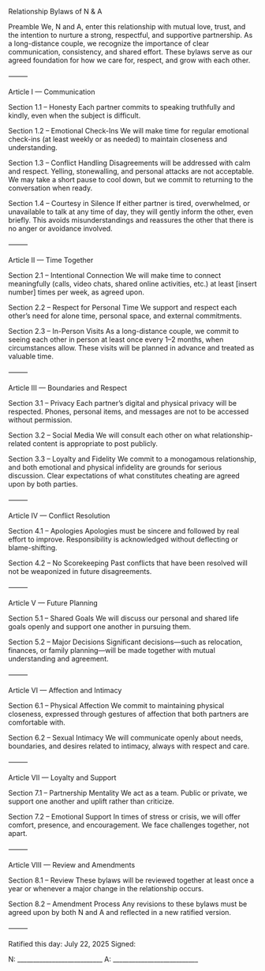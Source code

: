 Relationship Bylaws of N & A

Preamble
We, N and A, enter this relationship with mutual love, trust, and the intention to nurture a strong, respectful, and supportive partnership. As a long-distance couple, we recognize the importance of clear communication, consistency, and shared effort. These bylaws serve as our agreed foundation for how we care for, respect, and grow with each other.

⸻

Article I — Communication

Section 1.1 – Honesty
Each partner commits to speaking truthfully and kindly, even when the subject is difficult.

Section 1.2 – Emotional Check-Ins
We will make time for regular emotional check-ins (at least weekly or as needed) to maintain closeness and understanding.

Section 1.3 – Conflict Handling
Disagreements will be addressed with calm and respect. Yelling, stonewalling, and personal attacks are not acceptable. We may take a short pause to cool down, but we commit to returning to the conversation when ready.

Section 1.4 – Courtesy in Silence
If either partner is tired, overwhelmed, or unavailable to talk at any time of day, they will gently inform the other, even briefly. This avoids misunderstandings and reassures the other that there is no anger or avoidance involved.

⸻

Article II — Time Together

Section 2.1 – Intentional Connection
We will make time to connect meaningfully (calls, video chats, shared online activities, etc.) at least [insert number] times per week, as agreed upon.

Section 2.2 – Respect for Personal Time
We support and respect each other’s need for alone time, personal space, and external commitments.

Section 2.3 – In-Person Visits
As a long-distance couple, we commit to seeing each other in person at least once every 1–2 months, when circumstances allow. These visits will be planned in advance and treated as valuable time.

⸻

Article III — Boundaries and Respect

Section 3.1 – Privacy
Each partner’s digital and physical privacy will be respected. Phones, personal items, and messages are not to be accessed without permission.

Section 3.2 – Social Media
We will consult each other on what relationship-related content is appropriate to post publicly.

Section 3.3 – Loyalty and Fidelity
We commit to a monogamous relationship, and both emotional and physical infidelity are grounds for serious discussion. Clear expectations of what constitutes cheating are agreed upon by both parties.

⸻

Article IV — Conflict Resolution

Section 4.1 – Apologies
Apologies must be sincere and followed by real effort to improve. Responsibility is acknowledged without deflecting or blame-shifting.

Section 4.2 – No Scorekeeping
Past conflicts that have been resolved will not be weaponized in future disagreements.

⸻

Article V — Future Planning

Section 5.1 – Shared Goals
We will discuss our personal and shared life goals openly and support one another in pursuing them.

Section 5.2 – Major Decisions
Significant decisions—such as relocation, finances, or family planning—will be made together with mutual understanding and agreement.

⸻

Article VI — Affection and Intimacy

Section 6.1 – Physical Affection
We commit to maintaining physical closeness, expressed through gestures of affection that both partners are comfortable with.

Section 6.2 – Sexual Intimacy
We will communicate openly about needs, boundaries, and desires related to intimacy, always with respect and care.

⸻

Article VII — Loyalty and Support

Section 7.1 – Partnership Mentality
We act as a team. Public or private, we support one another and uplift rather than criticize.

Section 7.2 – Emotional Support
In times of stress or crisis, we will offer comfort, presence, and encouragement. We face challenges together, not apart.

⸻

Article VIII — Review and Amendments

Section 8.1 – Review
These bylaws will be reviewed together at least once a year or whenever a major change in the relationship occurs.

Section 8.2 – Amendment Process
Any revisions to these bylaws must be agreed upon by both N and A and reflected in a new ratified version.

⸻

Ratified this day: July 22, 2025
Signed:

N: ___________________________
A: ___________________________
